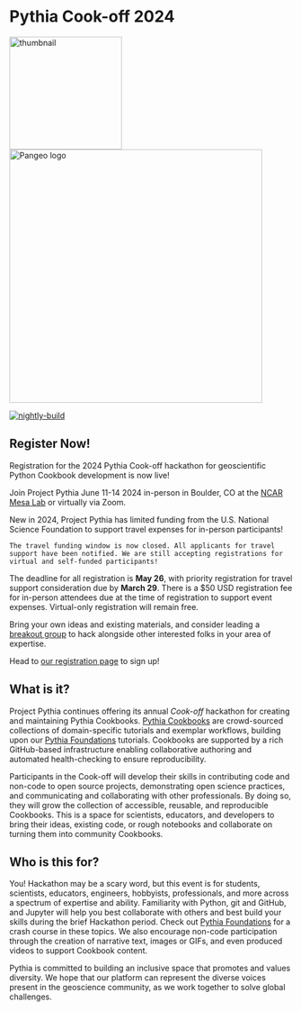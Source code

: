 # Pythia Cook-off 2024

<img src="thumbnail.png" alt="thumbnail" width="200"/>  <img src="images/large-logo-blue-text.png" alt="Pangeo logo" width="450"/>

[![nightly-build](https://github.com/ProjectPythia/pythia-cookoff-2024/actions/workflows/nightly-build.yaml/badge.svg)](https://github.com/ProjectPythia/pythia-cookoff-2024/actions/workflows/nightly-build.yaml)


## Register Now!

Registration for the 2024 Pythia Cook-off hackathon for geoscientific Python Cookbook development is now live!

Join Project Pythia June 11-14 2024 in-person in Boulder, CO at the [NCAR Mesa Lab](https://scied.ucar.edu/visit) or virtually via Zoom.

New in 2024, Project Pythia has limited funding from the U.S. National Science Foundation to support travel expenses for in-person participants!
<!-- If full or partial travel support could help you attend this year's hackathon, please see the [Travel Information](travel.md) page for more information. -->

```{note}
The travel funding window is now closed. All applicants for travel support have been notified. We are still accepting registrations for virtual and self-funded participants!
```

The deadline for all registration is **May 26**, with priority registration for travel support consideration due by **March 29**.
There is a $50 USD registration fee for in-person attendees due at the time of registration to support event expenses.
Virtual-only registration will remain free.

Bring your own ideas and existing materials, and consider leading a [breakout group](breakouts.md) to hack alongside other interested folks in your area of expertise.

Head to [our registration page](https://www.eventsquid.com/event.cfm?id=23645) to sign up!


## What is it?

Project Pythia continues offering its annual _Cook-off_ hackathon for creating and maintaining Pythia Cookbooks. [Pythia Cookbooks](https://cookbooks.projectpythia.org) are crowd-sourced collections of domain-specific tutorials and exemplar workflows, building upon our [Pythia Foundations](https://foundations.projectpythia.org) tutorials. Cookbooks are supported by a rich GitHub-based infrastructure enabling collaborative authoring and automated health-checking to ensure reproducibility.

Participants in the Cook-off will develop their skills in contributing code and non-code to open source projects, demonstrating open science practices, and communicating and collaborating with other professionals. By doing so, they will grow the collection of accessible, reusable, and reproducible Cookbooks. This is a space for scientists, educators, and developers to bring their ideas, existing code, or rough notebooks and collaborate on turning them into community Cookbooks.


## Who is this for?

You!
Hackathon may be a scary word, but this event is for students, scientists, educators, engineers, hobbyists, professionals, and more across a spectrum of expertise and ability.
Familiarity with Python, git and GitHub, and Jupyter will help you best collaborate with others and best build your skills during the brief Hackathon period.
Check out [Pythia Foundations](https://foundations.projectpythia.org) for a crash course in these topics.
We also encourage non-code participation through the creation of narrative text, images or GIFs, and even produced videos to support Cookbook content.

Pythia is committed to building an inclusive space that promotes and values diversity. We hope that our platform can represent the diverse voices present in the geoscience community, as we work together to solve global challenges.
